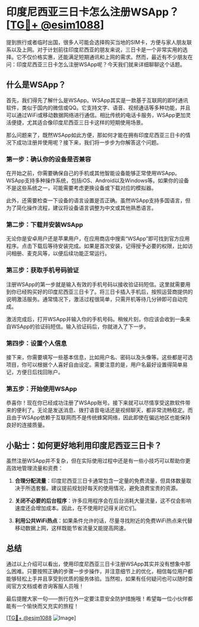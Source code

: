 # 印度尼西亚三日卡怎么注册WSApp？[[TG💪+ @esim1088](https://t.me/s/esim1088)]

提到旅行或者临时出国，很多人可能会选择购买当地的SIM卡，方便与家人朋友联系以及上网。对于计划前往印度尼西亚的朋友来说，三日卡是一个非常实用的选择。它不仅价格实惠，还能满足短期通讯和上网的需求。然而，最近有不少朋友在问：印度尼西亚三日卡怎么注册WSApp呢？今天我们就来详细聊聊这个话题。

## 什么是WSApp？

首先，我们得先了解什么是WSApp。WSApp其实是一款基于互联网的即时通讯软件，类似于国内的微信或QQ。它支持文字、语音、视频通话等多种功能，并且可以通过WiFi或移动数据网络进行通信。相比传统的电话卡服务，WSApp更加灵活便捷，尤其适合像印度尼西亚三日卡这样的短期使用场景。

那么问题来了，既然WSApp如此方便，那如何才能在拥有印度尼西亚三日卡的情况下成功注册并使用呢？接下来，我们将一步步为你解答这个问题。

### 第一步：确认你的设备是否兼容

在开始之前，你需要确保自己的手机或其他智能设备能够正常使用WSApp。WSApp支持多种操作系统，包括iOS、Android以及Windows等。如果你的设备不是这些系统之一，可能需要考虑更换设备或下载对应的模拟器。

此外，还需要检查一下设备的语言设置是否正确。虽然WSApp支持多国语言，但为了简化操作流程，建议将设备语言调整为中文或其他熟悉语言。

### 第二步：下载并安装WSApp

无论你是安卓用户还是苹果用户，在应用商店中搜索“WSApp”即可找到官方应用程序。点击下载后等待安装完成。如果是首次安装，记得授予必要的权限，比如访问相册、麦克风等，以便后续功能正常运行。

### 第三步：获取手机号码验证

注册WSApp的第一步就是输入有效的手机号码以接收验证码短信。这里就需要用到你已经购买好的印度尼西亚三日卡了。将三日卡插入手机后，按照运营商提供的说明激活服务。通常情况下，激活过程很简单，只需开机等待几分钟即可自动完成。

激活完成后，打开WSApp并输入你的手机号码。稍候片刻，你应该会收到一条来自WSApp的验证码短信。输入验证码后，你就进入了下一步。

### 第四步：设置个人信息

接下来，你需要填写一些基本信息，比如用户名、密码以及头像等。这些都是可选项目，你可以根据个人喜好自由设定。需要注意的是，用户名最好设置得简单易记，方便日后找回账户。

### 第五步：开始使用WSApp

恭喜你！现在你已经成功注册了WSApp账号。接下来就可以尽情享受这款软件带来的便利了。无论是发送消息、拨打语音电话还是视频聊天，都非常流畅稳定。而且由于WSApp依赖于互联网而不是传统蜂窝网络，因此即使在偏远地区也能保持良好的连接质量。

## 小贴士：如何更好地利用印度尼西亚三日卡？

虽然注册WSApp并不复杂，但在实际使用过程中还是有一些小技巧可以帮助你更高效地管理流量和资费：

1. **合理分配流量**：印度尼西亚三日卡通常包含一定量的免费流量，但具体数量取决于所选套餐。建议提前规划好每天的使用情况，避免浪费宝贵的资源。
   
2. **关闭不必要的后台程序**：许多应用程序会在后台消耗大量流量，这不仅会影响速度还会增加成本。因此，在不使用时记得关闭它们。
   
3. **利用公共WiFi热点**：如果条件允许的话，尽量寻找附近的免费WiFi热点来代替移动数据上网，这样既能节省流量又能提高网速。

## 总结

通过以上介绍可以看出，使用印度尼西亚三日卡注册WSApp其实并没有想象中那么困难。只要按照正确的步骤一步步操作，并注意细节上的优化，相信每位用户都能够轻松上手并且享受到优质的服务体验。当然啦，如果有任何疑问也可以随时查阅官方文档或者咨询客服人员哦！

最后提醒大家一句——旅行在外一定要注意安全防护措施哦！希望每一位小伙伴都能有一个愉快而又充实的旅程！

[[TG💪+ @esim1088](https://t.me/s/esim1088) ![Image](https://i.postimg.cc/4NQfJmqS/Snipaste-2025-05-13-00-14-12.png)]